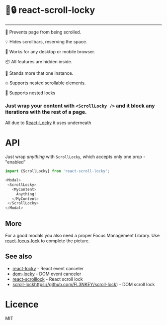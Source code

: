 # 📜🔒 react-scroll-locky 
----
📜 Prevents page from being scrolled.

💡 Hides scrollbars, reserving the space.

🤘 Works for any desktop or mobile browser.

📦 All features are hidden inside.

👫 Stands more that one instance.

🔥 Supports nested scrollable elements.

🤔 Supports nested locks

### Just wrap your content with `<ScrollLocky />` and it block any iterations with the rest of a page. 

All due to [React-Locky](https://github.com/theKashey/react-locky) it uses underneath

# API

Just wrap _anything_ with `ScrollLocky`, which accepts only one prop - "enabled"

```js
import {ScrollLocky} from 'react-scroll-locky';

<Modal>
 <ScrollLocky>
   <MyContent>
     Anything!
   </MyContent>
 </ScrollLocky>
</Modal>   
```

## More

For a good modals you also need a proper Focus Management Library.
Use [react-focus-lock](https://github.com/theKashey/react-focus-lock) to complete the picture.

## See also
 - [react-locky]() - React event canceler
 - [dom-locky]() - DOM event canceler
 - [react-scrolllock](https://github.com/jossmac/react-scrolllock) - React scroll lock
 - [scroll-lock]()https://github.com/FL3NKEY/scroll-lock) - DOM scroll lock  

# Licence
 MIT
